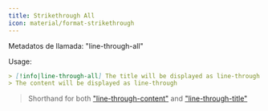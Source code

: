 ```yaml
---
title: Strikethrough All
icon: material/format-strikethrough
---
```


Metadatos de llamada: "line-through-all"

Usage:
```md
> [!info|line-through-all] The title will be displayed as line-through
> The content will be displayed as line-through
```
> Shorthand for both ["line-through-content"](。/content-styling/page-13.md) and ["line-through-title"](。/title-styling/page-23.md)